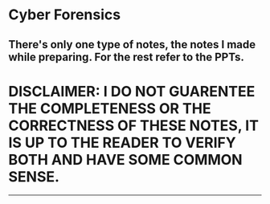 # Cyber Forensics

There's only one type of notes, the notes I made while preparing. For the rest refer to the PPTs.
-------
# DISCLAIMER: I DO NOT GUARENTEE THE COMPLETENESS OR THE CORRECTNESS OF THESE NOTES, IT IS UP TO THE READER TO VERIFY BOTH AND HAVE SOME COMMON SENSE.
-------
